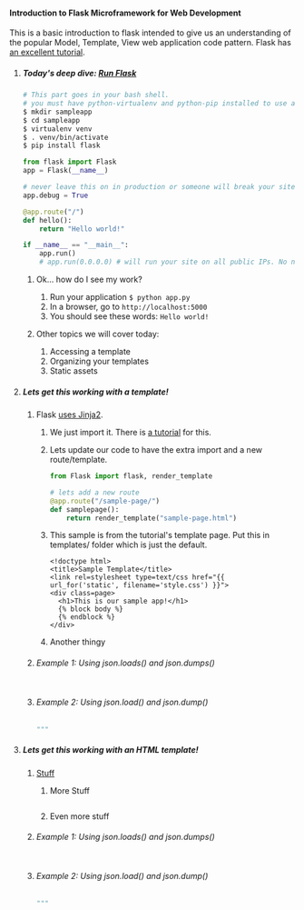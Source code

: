 

#### Introduction to Flask Microframework for Web Development

This is a basic introduction to flask intended to give us an understanding of the popular Model, Template, View web application code pattern. Flask has [an excellent tutorial](http://flask.pocoo.org/docs/0.10/).


1. ##### Today's deep dive: [Run Flask](http://flask.pocoo.org/)

    ```bash
    # This part goes in your bash shell.
    # you must have python-virtualenv and python-pip installed to use a virtualenv
    $ mkdir sampleapp
    $ cd sampleapp
    $ virtualenv venv
    $ . venv/bin/activate
    $ pip install flask
    ```

    ```python
    from flask import Flask
    app = Flask(__name__)

	# never leave this on in production or someone will break your site.
	app.debug = True

    @app.route("/")
    def hello():
        return "Hello world!"

    if __name__ == "__main__":
        app.run()
		# app.run(0.0.0.0) # will run your site on all public IPs. No need to do this.
    ```

    1. Ok... how do I see my work?
        1. Run your application `$ python app.py`
        2. In a browser, go to `http://localhost:5000`
        3. You should see these words: `Hello world!`

    2. Other topics we will cover today:
        1. Accessing a template
        2. Organizing your templates
        3. Static assets


2. ##### Lets get this working with a template!

    1. Flask [uses Jinja2](http://jinja.pocoo.org/docs/dev/).
        1. We just import it. There is [a tutorial](http://flask.pocoo.org/docs/0.10/tutorial/templates/) for this.
        2. Lets update our code to have the extra import and a new route/template.

            ```python
            from Flask import flask, render_template
            
            # lets add a new route
            @app.route("/sample-page/")
            def samplepage():
                return render_template("sample-page.html")
            ```

        3. This sample is from the tutorial's template page. Put this in templates/ folder which is just the default.

            ```
            <!doctype html>
            <title>Sample Template</title>
            <link rel=stylesheet type=text/css href="{{ url_for('static', filename='style.css') }}">
            <div class=page>
              <h1>This is our sample app!</h1>
              {% block body %}
              {% endblock %}
            </div>
            ```

        4. Another thingy

    2. ###### Example 1: Using json.loads() and json.dumps()

        ``` Python
        ```

    3. ###### Example 2: Using json.load() and json.dump()

        ``` Python
        """
        ```

3. ##### Lets get this working with an HTML template!

    1. [Stuff]()
        1. More Stuff
            ```python
            ```
        2. Even more stuff


    2. ###### Example 1: Using json.loads() and json.dumps()

        ``` Python
        ```

    3. ###### Example 2: Using json.load() and json.dump()

        ``` Python
        """
        ```

